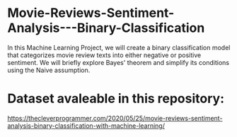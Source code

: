 # Movie-Reviews-Sentiment-Analysis---Binary-Classification

In this Machine Learning Project, we will create a binary classification model that categorizes movie review texts into either negative or positive sentiment. We will briefly explore Bayes' theorem and simplify its conditions using the Naive assumption.

# Dataset avaleable in this repository:

https://thecleverprogrammer.com/2020/05/25/movie-reviews-sentiment-analysis-binary-classification-with-machine-learning/
